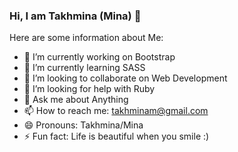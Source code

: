 ### Hi, I am Takhmina (Mina) 👋

Here are some information about Me:

- 🔭 I’m currently working on Bootstrap
- 🌱 I’m currently learning SASS
- 👯 I’m looking to collaborate on Web Development
- 🤔 I’m looking for help with Ruby
- 💬 Ask me about Anything
- 📫 How to reach me: takhminam@gmail.com
- 😄 Pronouns: Takhmina/Mina
- ⚡ Fun fact: Life is beautiful when you smile :) 

